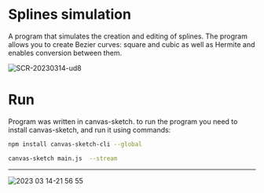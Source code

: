 # Splines simulation

A program that simulates the creation and editing of splines. The program allows you to create Bezier curves: square and cubic as well as Hermite and enables conversion between them.


![SCR-20230314-ud8](https://user-images.githubusercontent.com/101266606/225133643-965fcb72-2db8-48d8-b8e6-eb28a93a0cc9.png)

# Run
Program was written in canvas-sketch. to run the program you need to install canvas-sketch, and run it using commands:

```bash
npm install canvas-sketch-cli --global

canvas-sketch main.js  --stream
```

***

![2023 03 14-21 56 55](https://user-images.githubusercontent.com/101266606/225134403-ef88529c-a79c-48c1-96d5-8c5cc581456b.png)
